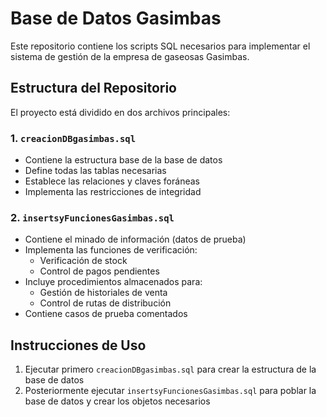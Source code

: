 # Base de Datos Gasimbas

Este repositorio contiene los scripts SQL necesarios para implementar el sistema de gestión de la empresa de gaseosas Gasimbas.

## Estructura del Repositorio

El proyecto está dividido en dos archivos principales:

### 1. `creacionDBgasimbas.sql`
- Contiene la estructura base de la base de datos
- Define todas las tablas necesarias
- Establece las relaciones y claves foráneas
- Implementa las restricciones de integridad

### 2. `insertsyFuncionesGasimbas.sql`
- Contiene el minado de información (datos de prueba)
- Implementa las funciones de verificación:
  * Verificación de stock
  * Control de pagos pendientes
- Incluye procedimientos almacenados para:
  * Gestión de historiales de venta
  * Control de rutas de distribución
- Contiene casos de prueba comentados

## Instrucciones de Uso

1. Ejecutar primero `creacionDBgasimbas.sql` para crear la estructura de la base de datos
2. Posteriormente ejecutar `insertsyFuncionesGasimbas.sql` para poblar la base de datos y crear los objetos necesarios

